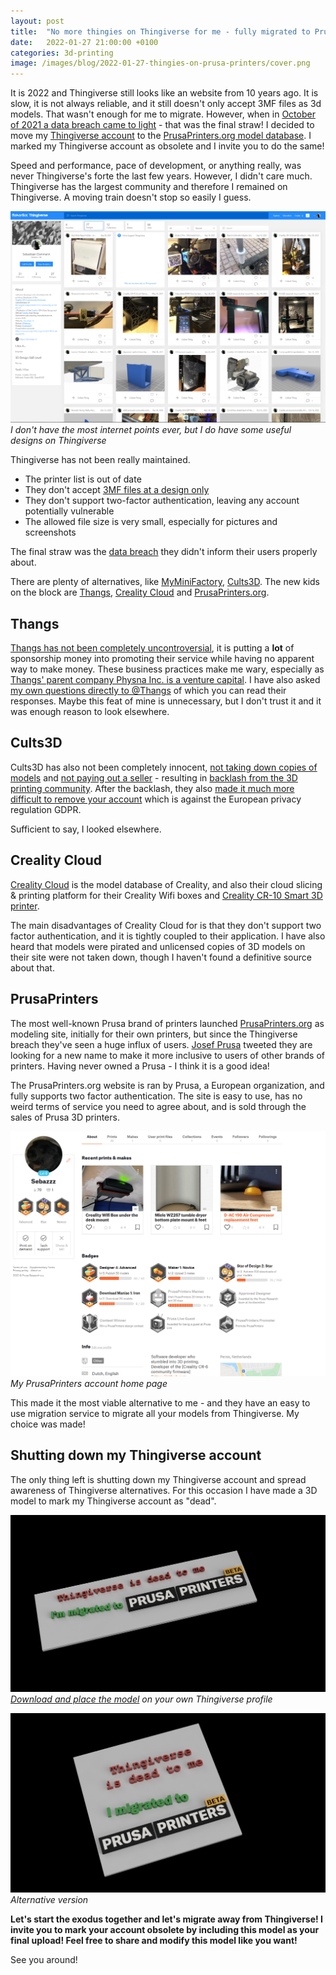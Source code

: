 ```yaml
---
layout: post
title:  "No more thingies on Thingiverse for me - fully migrated to PrusaPrinters!"
date:   2022-01-27 21:00:00 +0100
categories: 3d-printing
image: /images/blog/2022-01-27-thingies-on-prusa-printers/cover.png
---
```


It is 2022 and Thingiverse still looks like an website from 10 years ago. It is slow, it is not always reliable, and it still doesn't only accept 3MF files as 3d models. That wasn't enough for me to migrate. However, when in [October of 2021 a data breach came to light](https://www.databreachtoday.com/thingiverse-data-leak-affects-25-million-subscribers-a-17729) - that was the final straw! I decided to move my [Thingiverse account](https://www.thingiverse.com/sebazzz/designs) to  the [PrusaPrinters.org model database](https://www.prusaprinters.org/social/170831-sebazzz/prints). I marked my Thingiverse account as obsolete and I invite you to do the same!

Speed and performance, pace of development, or anything really, was never Thingiverse's forte the last few years. However, I didn't care much. Thingiverse has the largest community and therefore I remained on Thingiverse. A moving train doesn't stop so easily I guess.

<style scoped>
  img + p, img + em {
    clear: both;
    display: block;
  }
</style>

[![My Thingiverse account (Sebazzz)](/images/blog/2022-01-27-thingies-on-prusa-printers/thingiverse-account.png)](https://www.thingiverse.com/sebazzz/designs)
*I don't have the most internet points ever, but I do have some useful designs on Thingiverse*

Thingiverse has not been really maintained. 

- The printer list is out of date
- They don't accept [3MF files at a design only](https://blog.prusaprinters.org/3mf-file-format-and-why-its-great_30986/)
- They don't support two-factor authentication, leaving any account potentially vulnerable
- The allowed file size is very small, especially for pictures and screenshots

The final straw was the [data breach](https://www.databreachtoday.com/thingiverse-data-leak-affects-25-million-subscribers-a-17729) they didn't inform their users properly about.

There are plenty of alternatives, like [MyMiniFactory](https://www.myminifactory.com/), [Cults3D](https://cults3d.com/). The new kids on the block are [Thangs](https://thangs.com/), [Creality Cloud](https://www.crealitycloud.com/) and [PrusaPrinters.org](https://www.prusaprinters.org/).

## Thangs 

[Thangs has not been completely uncontroversial](https://twitter.com/AngryWarkocki/status/1359624435343491080), it is putting a **lot** of sponsorship money into promoting their service while having no apparent way to make money. These business practices make me wary, especially as [Thangs' parent company Physna Inc. is a venture capital](https://twitter.com/AngryWarkocki/status/1359563131262013444). I have also asked [my own questions directly to @Thangs](https://twitter.com/sebazzz91/status/1433146552185458694) of which you can read their responses. Maybe this feat of mine is unnecessary, but I don't trust it and it was enough reason to look elsewhere.

## Cults3D

Cults3D has also not been completely innocent, [not taking down copies of models](https://www.reddit.com/r/3Dprinting/comments/rv70zv/cults3d_are_blind/) and [not paying out a seller](https://www.reddit.com/r/3Dprinting/comments/rklney/official_response_from_cults_regarding_the/) - resulting in [backlash from the 3D printing community](https://www.reddit.com/r/3Dprinting/comments/rioeci/well_now_that_cults3d_is_blacklisted_where_should/). After the backlash, they also [made it much more difficult to remove your account](https://www.reddit.com/r/3Dprinting/comments/rj5nkm/before_you_consider_deleting_your_cults_3d_account/) which is against the European privacy regulation GDPR.

Sufficient to say, I looked elsewhere.

## Creality Cloud

[Creality Cloud](https://www.crealitycloud.com/) is the model database of Creality, and also their cloud slicing & printing platform for their Creality Wifi boxes and [Creality CR-10 Smart 3D printer](/blog/2021/04/24/connect-creality-cr-10-to-computer-or-octopi). 

The main disadvantages of Creality Cloud for is that they don't support two factor authentication, and it is tightly coupled to their application. I have also heard that models were pirated and unlicensed copies of 3D models on their site were not taken down, though I haven't found a definitive source about that.

## PrusaPrinters

The most well-known Prusa brand of printers launched [PrusaPrinters.org](https://www.prusaprinters.org/) as modeling site, initially for their own printers, but since the Thingiverse breach they've seen a huge influx of users. [Josef Prusa](https://twitter.com/josefprusa) tweeted they are looking for a new name to make it more inclusive to users of other brands of printers. Having never owned a Prusa - I think it is a good idea!

The PrusaPrinters.org website is ran by Prusa, a European organization, and fully supports two factor authentication. The site is easy to use, has no weird terms of service you need to agree about, and is sold through the sales of Prusa 3D printers. 

[![My Thingiverse account (Sebazzz)](/images/blog/2022-01-27-thingies-on-prusa-printers/prusaprinters-account.png)](https://www.prusaprinters.org/social/170831-sebazzz/about)
*My PrusaPrinters account home page*

This made it the most viable alternative to me - and they have an easy to use migration service to migrate all your models from Thingiverse. My choice was made!

## Shutting down my Thingiverse account

The only thing left is shutting down my Thingiverse account and spread awareness of Thingiverse alternatives. For this occasion I have made a 3D model to mark my Thingiverse account as "dead".

[![Bye-bye Thingiverse (Sebazzz)](/images/blog/2022-01-27-thingies-on-prusa-printers/render.png)](https://www.thingiverse.com/thing:5219681)
*[Download and place the model](https://www.thingiverse.com/thing:5219681) on your own Thingiverse profile*

[![Bye-bye Thingiverse (Sebazzz)](/images/blog/2022-01-27-thingies-on-prusa-printers/render-square.png)](https://www.thingiverse.com/thing:5219681)
*Alternative version*

**Let's start the exodus together and let's migrate away from Thingiverse! I invite you to mark your account obsolete by including this model as your final upload! Feel free to share and modify this model like you want!**

See you around!


